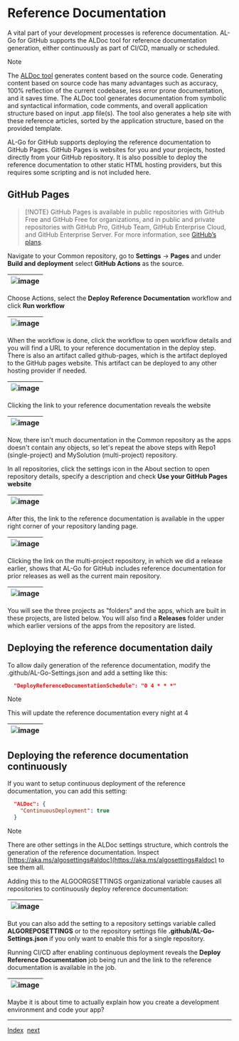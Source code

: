 # Reference Documentation

A vital part of your development processes is reference documentation. AL-Go for GitHub supports the ALDoc tool for reference documentation generation, either continuously as part of CI/CD, manually or scheduled.

> [!NOTE]
> The [ALDoc tool](https://learn.microsoft.com/en-us/dynamics365/business-central/dev-itpro/help/help-aldoc-generate-help) generates content based on the source code. Generating content based on source code has many advantages such as accuracy, 100% reflection of the current codebase, less error prone documentation, and it saves time. The ALDoc tool generates documentation from symbolic and syntactical information, code comments, and overall application structure based on input .app file(s). The tool also generates a help site with these reference articles, sorted by the application structure, based on the provided template.

AL-Go for GitHub supports deploying the reference documentation to GitHub Pages. GitHub Pages is websites for you and your projects, hosted directly from your GitHub repository. It is also possible to deploy the reference documentation to other static HTML hosting providers, but this requires some scripting and is not included here.

## GitHub Pages

> [!NOTE}
> GitHub Pages is available in public repositories with GitHub Free and GitHub Free for organizations, and in public and private repositories with GitHub Pro, GitHub Team, GitHub Enterprise Cloud, and GitHub Enterprise Server. For more information, see [GitHub’s plans](https://docs.github.com/en/get-started/learning-about-github/githubs-plans).

Navigate to your Common repository, go to **Settings** -> **Pages** and under **Build and deployment** select **GitHub Actions** as the source.

| ![image](https://github.com/microsoft/AL-Go/assets/10775043/c6dad393-bdb2-4106-9a04-6651347a6005) |
|-|

Choose Actions, select the **Deploy Reference Documentation** workflow and click **Run workflow**

| ![image](https://github.com/microsoft/AL-Go/assets/10775043/43535bdd-4f3d-42f2-88cc-db9c501e48c9) |
|-|

When the workflow is done, click the workflow to open workflow details and you will find a URL to your reference documentation in the deploy step. There is also an artifact called github-pages, which is the artifact deployed to the GitHub pages website. This artifact can be deployed to any other hosting provider if needed.

| ![image](https://github.com/microsoft/AL-Go/assets/10775043/238e568c-02c9-4c3b-815b-d25b7b30b470) |
|-|

Clicking the link to your reference documentation reveals the website

| ![image](https://github.com/microsoft/AL-Go/assets/10775043/b59f5b08-f30f-41ba-a845-571267da741a) |
|-|

Now, there isn't much documentation in the Common repository as the apps doesn't contain any objects, so let's repeat the above steps with Repo1 (single-project) and MySolution (multi-project) repository.

In all repositories, click the settings icon in the About section to open repository details, specify a description and check **Use your GitHub Pages website**

| ![image](https://github.com/microsoft/AL-Go/assets/10775043/d592e77f-a158-4a24-8856-d93c1e69907a) |
|-|

After this, the link to the reference documentation is available in the upper right corner of your repository landing page.

| ![image](https://github.com/microsoft/AL-Go/assets/10775043/d39b95a8-c73c-4c7e-8008-7b4f65655e37) |
|-|

Clicking the link on the multi-project repository, in which we did a release earlier, shows that AL-Go for GitHub includes reference documentation for prior releases as well as the current main repository.

| ![image](https://github.com/microsoft/AL-Go/assets/10775043/021e7b5d-139b-40bb-8e4c-a93379c60718) |
|-|

You will see the three projects as "folders" and the apps, which are built in these projects, are listed below. You will also find a **Releases** folder under which earlier versions of the apps from the repository are listed.

## Deploying the reference documentation daily

To allow daily generation of the reference documentation, modify the .github/AL-Go-Settings.json and add a setting like this:

```json
  "DeployReferenceDocumentationSchedule": "0 4 * * *"
```

> [!NOTE]
> This will update the reference documentation every night at 4

| ![image](https://github.com/microsoft/AL-Go/assets/10775043/5b3a1c0a-6696-483c-857a-590e39dfa860) |
|-|

## Deploying the reference documentation continuously

If you want to setup continuous deployment of the reference documentation, you can add this setting:

```json
  "ALDoc": {
    "ContinuousDeployment": true
  }
```

> [!NOTE]
> There are other settings in the ALDoc settings structure, which controls the generation of the reference documentation. Inspect [https://aka.ms/algosettings#aldoc](https://aka.ms/algosettings#aldoc) to see them all.

Adding this to the ALGOORGSETTINGS organizational variable causes all repositories to continuously deploy reference documentation:

| ![image](https://github.com/microsoft/AL-Go/assets/10775043/898a58ab-f560-4507-9924-c34985d608cb) |
|-|

But you can also add the setting to a repository settings variable called **ALGOREPOSETTINGS** or to the repository settings file **.github/AL-Go-Settings.json** if you only want to enable this for a single repository.

Running CI/CD after enabling continuous deployment reveals the **Deploy Reference Documentation** job being run and the link to the reference documentation is available in the job.

| ![image](https://github.com/microsoft/AL-Go/assets/10775043/8a89e9b8-95db-4747-8136-fda4fa78350a) |
|-|

Maybe it is about time to actually explain how you create a development environment and code your app?

---
[Index](Index.md)&nbsp;&nbsp;[next](DevelopmentEnvironments.md)
